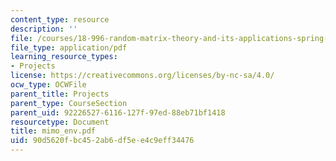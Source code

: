 ```yaml
---
content_type: resource
description: ''
file: /courses/18-996-random-matrix-theory-and-its-applications-spring-2004/90d5620fbc452ab6df5ee4c9eff34476_mimo_env.pdf
file_type: application/pdf
learning_resource_types:
- Projects
license: https://creativecommons.org/licenses/by-nc-sa/4.0/
ocw_type: OCWFile
parent_title: Projects
parent_type: CourseSection
parent_uid: 92226527-6116-127f-97ed-88eb71bf1418
resourcetype: Document
title: mimo_env.pdf
uid: 90d5620f-bc45-2ab6-df5e-e4c9eff34476
---
```

